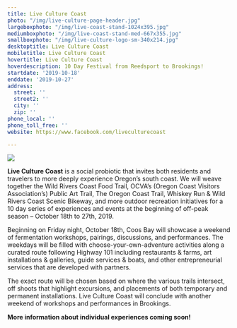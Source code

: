 ```yaml
---
title: Live Culture Coast
photo: "/img/live-culture-page-header.jpg"
largeboxphoto: "/img/live-coast-stand-1024x395.jpg"
mediumboxphoto: "/img/live-coast-stand-med-667x355.jpg"
smallboxphoto: "/img/live-culture-logo-sm-340x214.jpg"
desktoptitle: Live Culture Coast
mobiletitle: Live Culture Coast
hovertitle: Live Culture Coast
hoverdescription: 10 Day Festival from Reedsport to Brookings!
startdate: '2019-10-18'
enddate: '2019-10-27'
address:
  street: ''
  street2: ''
  city: ''
  zip: ''
phone_local: ''
phone_toll_free: ''
website: https://www.facebook.com/liveculturecoast

---
```

![](/img/live-culture-logo-header.jpg)

**Live Culture Coast** is a social probiotic that invites both residents and travelers to more deeply experience Oregon’s south coast. We will weave together the Wild Rivers Coast Food Trail, OCVA’s (Oregon Coast Visitors Association’s) Public Art Trail, The Oregon Coast Trail, Whiskey Run & Wild Rivers Coast Scenic Bikeway, and more outdoor recreation initiatives for a 10 day series of experiences and events at the beginning of off-peak season – October 18th to 27th, 2019.

Beginning on Friday night, October 18th, Coos Bay will showcase a weekend of fermentation workshops, pairings, discussions, and performances. The weekdays will be filled with choose-your-own-adventure activities along a curated route following Highway 101 including restaurants & farms, art installations & galleries, guide services & boats, and other entrepreneurial services that are developed with partners.

The exact route will be chosen based on where the various trails intersect, off shoots that highlight excursions, and placements of both temporary and permanent installations. Live Culture Coast will conclude with another weekend of workshops and performances in Brookings.

**More information about individual experiences coming soon!**